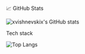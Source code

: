 📈 GitHub Stats

![xvishnevskix's GitHub stats](https://github-readme-stats.vercel.app/api?username=anuraghazra&show_icons=true&bg_color=00000000)



Tech stack

![Top Langs](https://github-readme-stats.vercel.app/api/top-langs/?username=anuraghazra&layout=donut&)
